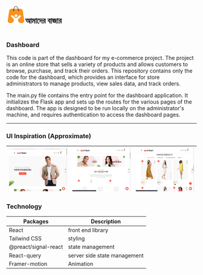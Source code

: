 <div style="display: flex">
<img
      src="./public/amder-bajar-logo.png"
      style="width: 50px; height: 50px"
    />
 <h2> আমাদের বাজার <h2/>

 </div>

### Dashboard

This code is part of the dashboard for my e-commerce project. The project is an online store that sells a variety of products
and allows customers to browse, purchase, and track their orders. This repository contains only the code for the dashboard,
which provides an interface for store administrators to manage products, view sales data, and track orders.

The main.py file contains the entry point for the dashboard application. It initializes the Flask app and sets up the routes
for the various pages of the dashboard. The app is designed to be run locally on the administrator's machine, and requires
authentication to access the dashboard pages.

---

### UI Inspiration (Approximate)

| ![Main ](./public/fontEnd1.png) | ![Main ](./public/fontEnd2.png) | ![Main ](./public/fontEnd3.png) |
| ------------------------------- | ------------------------------- | ------------------------------- |

### Technology

| Packages             | Description                  |
| -------------------- | ---------------------------- |
| React                | front end library            |
| Tailwind CSS         | styling                      |
| @preact/signal-react | state management             |
| React-query          | server side state management |
| Framer-motion        | Animation                    |

